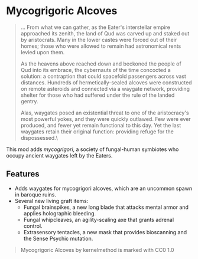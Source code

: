 # Mycogrigoric Alcoves

> ... From what we can gather, as the Eater's interstellar empire approached
> its zenith, the land of Qud was carved up and staked out by aristocrats. Many
> in the lower castes were forced out of their homes; those who were allowed to
> remain had astronomical rents levied upon them.
>
> As the heavens above reached down and beckoned the people of Qud into its
> embrace, the cybernauts of the time concocted a solution: a contraption that
> could spacefold passengers across vast distances. Hundreds of
> hermetically-sealed alcoves were constructed on remote asteroids and
> connected via a waygate network, providing shelter for those who had suffered
> under the rule of the landed gentry.
>
> Alas, waygates posed an existential threat to one of the aristocracy's most
> powerful yokes, and they were quickly outlawed. Few were ever produced, and
> fewer yet remain functional to this day. Yet the last waygates retain their
> original function: providing refuge for the dispossessed.\

This mod adds _mycogrigori_, a society of fungal-human symbiotes who occupy
ancient waygates left by the Eaters.

## Features

* Adds waygates for mycogrigori alcoves, which are an uncommon spawn in baroque
  ruins.
* Several new living graft items:
  * Fungal brainspikes, a new long blade that attacks mental armor and applies
    holographic bleeding.
  * Fungal whipcleaves, an agility-scaling axe that grants adrenal control.
  * Extrasensory tentacles, a new mask that provides bioscanning and the Sense
    Psychic mutation.

> Mycogrigoric Alcoves by kernelmethod is marked with CC0 1.0
